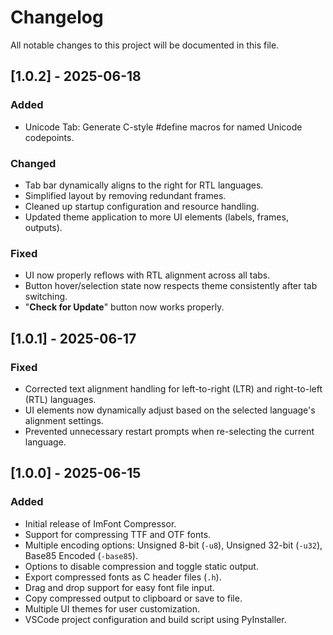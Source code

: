 # Changelog

All notable changes to this project will be documented in this file.

## [1.0.2] - 2025-06-18

### Added

- Unicode Tab: Generate C-style #define macros for named Unicode codepoints.

### Changed

- Tab bar dynamically aligns to the right for RTL languages.
- Simplified layout by removing redundant frames.
- Cleaned up startup configuration and resource handling.
- Updated theme application to more UI elements (labels, frames, outputs).

### Fixed

- UI now properly reflows with RTL alignment across all tabs.
- Button hover/selection state now respects theme consistently after tab switching.
- "**Check for Update**" button now works properly.

## [1.0.1] - 2025-06-17

### Fixed

- Corrected text alignment handling for left-to-right (LTR) and right-to-left (RTL) languages.
- UI elements now dynamically adjust based on the selected language's alignment settings.
- Prevented unnecessary restart prompts when re-selecting the current language.

## [1.0.0] - 2025-06-15

### Added

- Initial release of ImFont Compressor.
- Support for compressing TTF and OTF fonts.
- Multiple encoding options: Unsigned 8-bit (`-u8`), Unsigned 32-bit (`-u32`), Base85 Encoded (`-base85`).
- Options to disable compression and toggle static output.
- Export compressed fonts as C header files (`.h`).
- Drag and drop support for easy font file input.
- Copy compressed output to clipboard or save to file.
- Multiple UI themes for user customization.
- VSCode project configuration and build script using PyInstaller.
